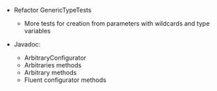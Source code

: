 - Refactor GenericTypeTests
  - More tests for creation from parameters with wildcards and type variables

- Javadoc:
  - ArbitraryConfigurator
  - Arbitraries methods
  - Arbitrary methods
  - Fluent configurator methods
